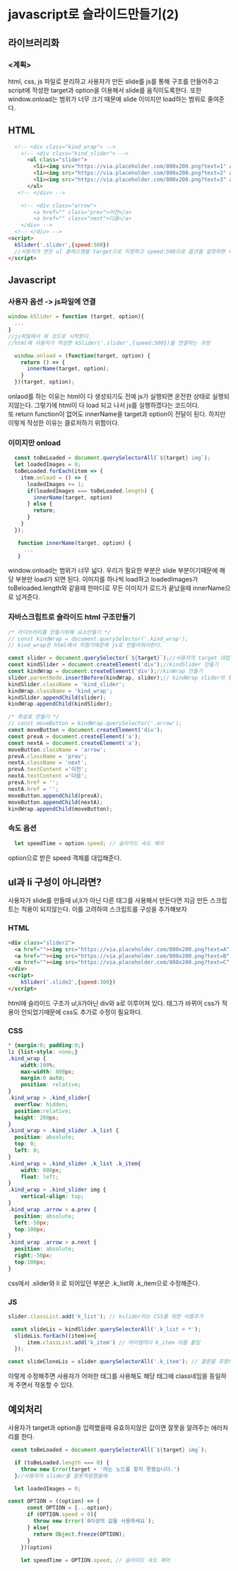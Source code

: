 # javascript로 슬라이드만들기(2)

## 라이브러리화
### <계획>
html, css, js 파일로 분리하고 사용자가 만든 slide를 js를 통해 구조를 만들어주고 script에 작성한 target과 option을 이용해서 slide를 움직이도록한다. 또한 window.onload는 범위가 너무 크기 때문에 slide 이미지만 load하는 범위로 줄여준다. 

## HTML
```html
  <!-- <div class="kind_wrap"> -->
    <!-- <div class="kind_slider"> -->
      <ul class="slider">
        <li><img src="https://via.placeholder.com/800x200.png?text=1" alt=""></li>
        <li><img src="https://via.placeholder.com/800x200.png?text=2" alt=""></li>
        <li><img src="https://via.placeholder.com/800x200.png?text=3" alt=""></li>
      </ul>
   <!-- </div> --> 

    <!-- <div class="arrow">
        <a href="" class="prev">이전</a>
        <a href="" class="next">다음</a>
    </div> -->
  <!-- </div> -->
<script>
  kSlider('.slider',{speed:500})
  //사용자가 만든 ul 클래스명을 target으로 지정하고 speed:500으로 옵션을 설정하면 이를 이용해서 slide 구조와 스피를 제어한다.  
</script>
```
## Javascript
### 사용자 옵션 ->  js파일에 연결
```js
window.kSlider = function (target, option){
  ...
}
//js파일에서 위 코드로 시작한다. 
//html에 사용자가 작성한 kSlider('.slider',{speed:500})을 연결하는 과정 
```

```js
  window.onload = (function(target, option) {
    return () => {
      innerName(target, option);
    }
  })(target, option);
```
onlaod를 하는 이유는 html이 다 생성되기도 전에 js가 실행되면 온전한 상태로 실행되지않는다. 그렇기에 html이 다 load 되고 나서 js를 실행하겠다는 코드이다.   
또 return function이 없어도 innerName을 target과 option이 전달이 된다. 하지만 이렇게 작성한 이유는 클로저하기 위함이다. 
### 이미지만 onload 
```js
  const toBeLoaded = document.querySelectorAll(`${target} img`);
  let loadedImages = 0;
  toBeLoaded.forEach(item => {
    item.onload = () => {
      loadedImages += 1;
      if(loadedImages === toBeLoaded.length) {
        innerName(target, option)
      } else {
        return;
      }
    }
  });

   function innerName(target, option) {
     ...
   }
```
window.onload는 범위가 너무 넓다. 우리가 필요한 부분은 slide 부분이기때문에 해당 부분만 load가 되면 된다. 이미지를 하나씩 load하고 loadedImages가 toBeloaded.length와 같을때 한마디로 무든 이미지가 로드가 끝났을때 innerName으로 넘겨준다.

### 자바스크립트로 슬라이드 html 구조만들기
```js
/* 라이브러리를 만들기위해 요소만들기 */
// const kindWrap = document.querySelector('.kind_wrap');
// kind_wrap은 html에서 지웠기때문에 js로 만들어줘야한다.

const slider = document.querySelector(`${target}`);//사용자의 target 대입
const kindSlider = document.createElement('div');//kindSlider 만들기
const kindWrap = document.createElement('div');//kinWrap 만들기
slider.parentNode.insertBefore(kindWrap, slider);// kindWrap slider의 형으로 자리잡기
kindSlider.className = 'kind_slider';
kindWrap.className = 'kind_wrap';
kindSlider.appendChild(slider);
kindWrap.appendChild(kindSlider);

/* 화살표 만들기 */
// const moveButton = kindWrap.querySelector('.arrow');
const moveButton = document.createElement('div');
const prevA = document.createElement('a');
const nextA = document.createElement('a');
moveButton.className = 'arrow';
prevA.className = 'prev';
nextA.className = 'next';
prevA.textContent ='이전';
nextA.textContent ='다음';
prevA.href = '';
nextA.href = '';
moveButton.appendChild(prevA);
moveButton.appendChild(nextA);
kindWrap.appendChild(moveButton);
```
### 속도 옵션
```js
  let speedTime = option.speed; // 슬라이드 속도 제어 
```
option으로 받은 speed 객체를 대입해준다. 

## ul과 li 구성이 아니라면?
사용자가 slide를 만들때 ul,li가 아닌 다른 태그를 사용해서 만든다면 지금 만든 스크립트는 적용이 되지않는다. 이를 고려하여 스크립트를 구성을 추가해보자
### HTML
```html
<div class="slider2"> 
  <a href=""><img src="https://via.placeholder.com/800x200.png?text=A" alt=""></a>
  <a href=""><img src="https://via.placeholder.com/800x200.png?text=B" alt=""></a>
  <a href=""><img src="https://via.placeholder.com/800x200.png?text=C" alt=""></a>
</div>
<script>
    kSlider('.slide2',{speed:300})
</script>
```
html에 슬라이드 구조가 ul,li가아닌 div와 a로 이루어져 있다. 태그가 바뀌어 css가 적용이 안되었기때문에 css도 추가로 수정이 필요하다. 
### CSS
```css
* {margin:0; padding:0;}
li {list-style: none;}
.kind_wrap {
    width:100%;
    max-width: 800px;
    margin:0 auto;
    position: relative;
}
.kind_wrap > .kind_slider{
  overflow: hidden;
  position:relative;
  height: 200px;
}
.kind_wrap > .kind_slider .k_list {
  position: absolute;
  top: 0;
  left: 0;
}
.kind_wrap > .kind_slider .k_list .k_item{
    width: 800px;
    float: left;
}
.kind_wrap > .kind_slider img {
    vertical-align: top;
}
.kind_wrap .arrow > a.prev {
  position: absolute; 
  left:-50px; 
  top:100px;
}
.kind_wrap .arrow > a.next {
  position: absolute; 
  right:-50px; 
  top:100px;
}
```
css에서 .slider와 li 로 되어있던 부분은 .k_list와 .k_item으로 수정해준다.
### JS
```js
slider.classList.add('k_list'); // kslider라는 CSS를 위한 이름추가

 const slideLis = kindSlider.querySelectorAll('.k_list > *');
  slideLis.forEach((item)=>{
      item.classList.add('k_item') // 아이템마다 k_item 이름 붙임
  });

const slideCloneLis = slider.querySelectorAll('.k_item'); // 클론을 포함해서 다시 찾기
```
이렇게 수정해주면 사용자가 어떠한 태그를 사용해도 해당 태그에 class네임을 동일하게 주면서 작동할 수 있다.

## 예외처리
사용자가 target과 option을 입력했을때 유효하지않은 값이면 잘못을 알려주는 에러처리를 한다.
```js
 const toBeLoaded = document.querySelectorAll(`${target} img`);

  if (toBeLoaded.length === 0) {
    throw new Error(target + '라는 노드를 찾지 못했습니다.')
  }//사용자가 slider를 잘못적용했을때

  let loadedImages = 0;
  ```
```js
const OPTION = ((option) => {
      const OPTION = {...option};
      if (OPTION.speed < 0){
        throw new Error(`0이상의 값을 사용하세요`);
      } else{
        return Object.freeze(OPTION);
      }
    })(option)
    
    let speedTime = OPTION.speed; // 슬라이드 속도 제어 
```